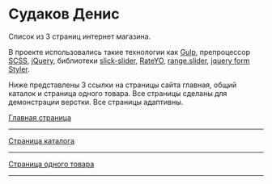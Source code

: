 # Судаков Денис

Список из 3 страниц интернет магазина. 

В проекте использовались такие технологии как [Gulp](https://gulpjs.com/ "Gulp"), препроцессор [SCSS](https://sass-scss.ru/ "SCSS"), [jQuery](https://code.jquery.com/ "Подключение jQuery"), библиотеки [slick-slider](https://kenwheeler.github.io/slick/ "Slick"), [RateYO](https://rateyo.fundoocode.ninja/# "RateYO"), [range.slider](http://ionden.com/a/plugins/ion.rangeslider/index.html "range.slider"), [jquery form Styler](http://dimox.name/jquery-form-styler/ "jquery form Styler").

Ниже представлены 3 ссылки на страницы сайта главная, общий каталок и страница одного товара.
Все страницы сделаны для демонстрации верстки.
Все страницы адаптивны.

[Главная страница](https://chipolina.github.io/gidro/ "Главная страница")  
***
[Страница каталога](https://chipolina.github.io/gidro/catalog.html "Страница каталога")  
***
[Страница одного товара](https://chipolina.github.io/gidro/product_page.html "Страница одного товара")  
***
